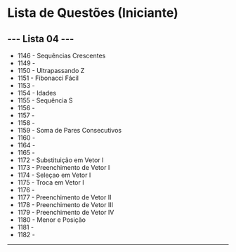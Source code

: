 
# Lista de Questões (Iniciante)

## --- Lista 04 ---

* 1146 - Sequências Crescentes
* 1149 - 
* 1150 - Ultrapassando Z
* 1151 - Fibonacci Fácil 
* 1153 -
* 1154 - Idades
* 1155 - Sequência S
* 1156 - 
* 1157 - 
* 1158 - 
* 1159 - Soma de Pares Consecutivos
* 1160 - 
* 1164 - 
* 1165 - 
* 1172 - Substituição em Vetor I
* 1173 - Preenchimento de Vetor I
* 1174 - Seleçao em Vetor I
* 1175 - Troca em Vetor I
* 1176 - 
* 1177 - Preenchimento de Vetor II
* 1178 - Preenchimento de Vetor III
* 1179 - Preenchimento de Vetor IV
* 1180 - Menor e Posição
* 1181 - 
* 1182 - 
---